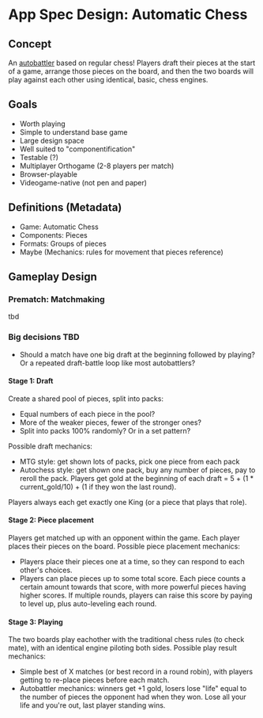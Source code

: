# App Spec Design: Automatic Chess

## Concept
An [autobattler](https://en.wikipedia.org/wiki/Auto_battler) based on regular chess! 
Players draft their pieces at the start of a game, arrange those pieces on the board, 
and then the two boards will play against each other using identical, basic, chess engines.

## Goals
 - Worth playing
 - Simple to understand base game
 - Large design space
 - Well suited to "componentification"
 - Testable (?)
 - Multiplayer Orthogame (2-8 players per match)
 - Browser-playable
 - Videogame-native (not pen and paper)

## Definitions (Metadata)
 - Game: Automatic Chess
 - Components: Pieces
 - Formats: Groups of pieces
 - Maybe (Mechanics: rules for movement that pieces reference)
 
## Gameplay Design
### Prematch: Matchmaking
tbd
### Big decisions TBD
 - Should a match have one big draft at the beginning followed by playing? Or a repeated draft-battle loop like most autobattlers?
#### Stage 1: Draft
Create a shared pool of pieces, split into packs:
 - Equal numbers of each piece in the pool?
 - More of the weaker pieces, fewer of the stronger ones?
 - Split into packs 100% randomly? Or in a set pattern?

Possible draft mechanics:
 - MTG style: get shown lots of packs, pick one piece from each pack
 - Autochess style: get shown one pack, buy any number of pieces, pay to reroll the pack. 
 Players get gold at the beginning of each draft = 5 + (1 * current_gold/10) + (1 if they won the last round).

Players always each get exactly one King (or a piece that plays that role).
#### Stage 2: Piece placement
Players get matched up with an opponent within the game. Each player places their pieces on the board.
Possible piece placement mechanics:
 - Players place their pieces one at a time, so they can respond to each other's choices.
 - Players can place pieces up to some total score. Each piece counts a certain amount towards that score, 
 with more powerful pieces having higher scores. If multiple rounds, players can raise this score by paying 
 to level up, plus auto-leveling each round.
#### Stage 3: Playing
The two boards play eachother with the traditional chess rules (to check mate), with an identical engine piloting both sides.
Possible play result mechanics:
 - Simple best of X matches (or best record in a round robin), with players getting to re-place pieces before each match.
 - Autobattler mechanics: winners get +1 gold, losers lose "life" equal to the number of pieces the opponent had when 
 they won. Lose all your life and you're out, last player standing wins.
